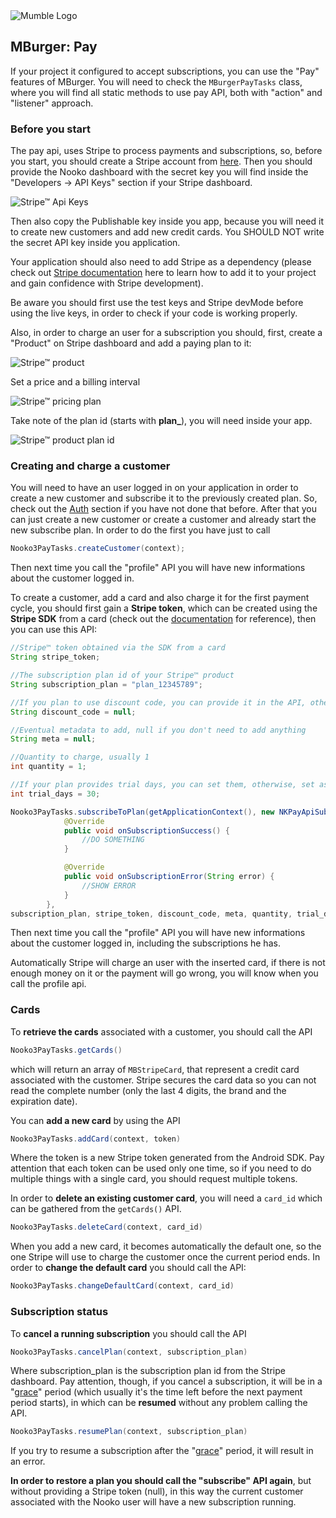 <img src="https://mumbleideas.it/wp-content/uploads/2017/12/Mumble-anim-300.gif" alt="Mumble Logo" title="Mumble Logo">



## MBurger: Pay

If your project it configured to accept subscriptions, you can use the "Pay" features of MBurger.
You will need to check the `MBurgerPayTasks` class, where you will find all static methods to use pay API, both with "action" and "listener" approach.



### Before you start

The pay api, uses Stripe to process payments and subscriptions, so, before you start, you should create a Stripe account from [here](https://dashboard.stripe.com/login). Then you should provide the Nooko dashboard with the secret key you will find inside the "Developers -> API Keys" section if your Stripe dashboard.

![Stripe™ Api Keys](https://gitlab.mumbleserver.it/Enri/Nooko3_LIB/raw/develop/Images/stripe_dashboard_keys.JPG)

Then also copy the Publishable key inside you app, because you will need it to create new customers and add new credit cards. You SHOULD NOT write the secret API key inside you application.

Your application should also need to add Stripe as a dependency (please check out [Stripe documentation](https://stripe.com/docs/mobile/android) here to learn how to add it to your project and gain confidence with Stripe development).

Be aware you should first use the test keys and Stripe devMode before using the live keys, in order to check if your code is working properly.

Also, in order to charge an user for a subscription you should, first, create a "Product" on Stripe dashboard and add a paying plan to it:

![Stripe™ product](https://gitlab.mumbleserver.it/Enri/Nooko3_LIB/raw/develop/Images/stripe_product.JPG)


Set a price and a billing interval

![Stripe™ pricing plan](https://gitlab.mumbleserver.it/Enri/Nooko3_LIB/raw/develop/Images/stripe_product_payment.JPG)



Take note of the plan id (starts with **plan_**), you will need inside your app.

![Stripe™ product plan id](https://gitlab.mumbleserver.it/Enri/Nooko3_LIB/raw/develop/Images/stripe_product_plan.JPG)





### Creating and charge a customer

You will need to have an user logged in on your application in order to create a new customer and subscribe it to the previously created plan. So, check out the [Auth](https://gitlab.mumbleserver.it/Enri/Nooko3_LIB/tree/develop/nooko3/src/main/java/mumble/nooko3/sdk/NKAuth) section if you have not done that before.
After that you can just create a new customer or create a customer and already start the new subscribe plan. In order to do the first you have just to call

```java
Nooko3PayTasks.createCustomer(context);
```

Then next time you call the "profile" API you will have new informations about the customer logged in.

To create a customer, add a card and also charge it for the first payment cycle, you should first gain a **Stripe token**, which can be created using the **Stripe SDK** from a card (check out the [documentation](https://stripe.com/docs/mobile/android) for reference), then you can use this API:

```java
//Stripe™ token obtained via the SDK from a card
String stripe_token;

//The subscription plan id of your Stripe™ product
String subscription_plan = "plan_12345789";

//If you plan to use discount code, you can provide it in the API, otherwise leave it null
String discount_code = null;

//Eventual metadata to add, null if you don't need to add anything
String meta = null;

//Quantity to charge, usually 1
int quantity = 1;

//If your plan provides trial days, you can set them, otherwise, set as -1
int trial_days = 30;

Nooko3PayTasks.subscribeToPlan(getApplicationContext(), new NKPayApiSubscribeListener() {
            @Override
            public void onSubscriptionSuccess() {
                //DO SOMETHING
            }

            @Override
            public void onSubscriptionError(String error) {
                //SHOW ERROR
            }
        }, 
subscription_plan, stripe_token, discount_code, meta, quantity, trial_days);
```

Then next time you call the "profile" API you will have new informations about the customer logged in, including the subscriptions he has.

Automatically Stripe will charge an user with the inserted card, if there is not enough money on it or the payment will go wrong, you will know when you call the profile api.



### Cards

To **retrieve the cards** associated with a customer, you should call the API

```java
Nooko3PayTasks.getCards()
```

which will return an array of `MBStripeCard`, that represent a credit card associated with the customer.
Stripe secures the card data so you can not read the complete number (only the last 4 digits, the brand and the expiration date).

You can **add a new card** by using the API

```java
Nooko3PayTasks.addCard(context, token)
```

Where the token is a new Stripe token generated from the Android SDK.
Pay attention that each token can be used only one time, so if you need to do multiple things with a single card, you should request multiple tokens.

In order to **delete an existing customer card**, you will need a `card_id` which can be gathered from the `getCards()` API.

```java
Nooko3PayTasks.deleteCard(context, card_id)
```

When you add a new card, it becomes automatically the default one, so the one Stripe will use to charge the customer once the current period ends. In order to **change the default card** you should call the API:

```java
Nooko3PayTasks.changeDefaultCard(context, card_id)
```



### Subscription status

To **cancel a running subscription** you should call the API

```java
Nooko3PayTasks.cancelPlan(context, subscription_plan)
```

Where subscription_plan is the subscription plan id from the Stripe dashboard.
Pay attention, though, if you cancel a subscription, it will be in a "<u>grace</u>" period (which usually it's the time left before the next payment period starts), in which can be **resumed** without any problem calling the API.

```java
Nooko3PayTasks.resumePlan(context, subscription_plan)
```

If you try to resume a subscription after the "<u>grace</u>" period, it will result in an error.

**In order to restore a plan you should call the "subscribe" API again**, but without providing a Stripe token (null), in this way the current customer associated with the Nooko user will have a new subscription running.


